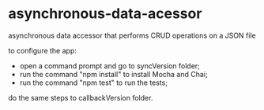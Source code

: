 # asynchronous-data-acessor
asynchronous data accessor that performs CRUD operations on a JSON file

to configure the app:
- open a command prompt and go to syncVersion folder;
- run the command "npm install" to install Mocha and Chai;
- run the command "npm test" to run the tests;

do the same steps to callbackVersion folder.

